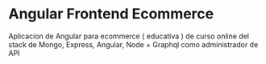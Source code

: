 #   Angular Frontend Ecommerce

Aplicacion de Angular para ecommerce ( educativa ) de curso online del stack de Mongo, Express, Angular, Node + Graphql como administrador de API